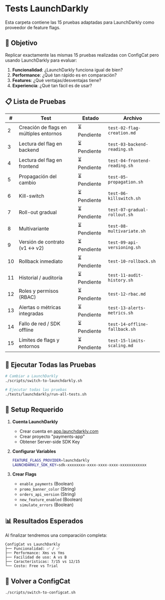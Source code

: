 # Tests LaunchDarkly

Esta carpeta contiene las 15 pruebas adaptadas para LaunchDarkly como proveedor de feature flags.

## 🎯 Objetivo

Replicar exactamente las mismas 15 pruebas realizadas con ConfigCat pero usando LaunchDarkly para evaluar:

1. **Funcionalidad**: ¿LaunchDarkly funciona igual de bien?
2. **Performance**: ¿Qué tan rápido es en comparación?
3. **Features**: ¿Qué ventajas/desventajas tiene?
4. **Experiencia**: ¿Qué tan fácil es de usar?

## 📋 Lista de Pruebas

| # | Test | Estado | Archivo |
|---|------|--------|---------|
| 2 | Creación de flags en múltiples entornos | ⏳ Pendiente | `test-02-flag-creation.md` |
| 3 | Lectura del flag en backend | ⏳ Pendiente | `test-03-backend-reading.sh` |
| 4 | Lectura del flag en frontend | ⏳ Pendiente | `test-04-frontend-reading.sh` |
| 5 | Propagación del cambio | ⏳ Pendiente | `test-05-propagation.sh` |
| 6 | Kill-switch | ⏳ Pendiente | `test-06-killswitch.sh` |
| 7 | Roll-out gradual | ⏳ Pendiente | `test-07-gradual-rollout.sh` |
| 8 | Multivariante | ⏳ Pendiente | `test-08-multivariate.sh` |
| 9 | Versión de contrato (v1 ↔ v2) | ⏳ Pendiente | `test-09-api-versioning.sh` |
| 10 | Rollback inmediato | ⏳ Pendiente | `test-10-rollback.sh` |
| 11 | Historial / auditoría | ⏳ Pendiente | `test-11-audit-history.sh` |
| 12 | Roles y permisos (RBAC) | ⏳ Pendiente | `test-12-rbac.md` |
| 13 | Alertas o métricas integradas | ⏳ Pendiente | `test-13-alerts-metrics.sh` |
| 14 | Fallo de red / SDK offline | ⏳ Pendiente | `test-14-offline-fallback.sh` |
| 15 | Límites de flags y entornos | ⏳ Pendiente | `test-15-limits-scaling.md` |

## 🚀 Ejecutar Todas las Pruebas

```bash
# Cambiar a LaunchDarkly
./scripts/switch-to-launchdarkly.sh

# Ejecutar todas las pruebas
./tests/launchdarkly/run-all-tests.sh
```

## 🎯 Setup Requerido

1. **Cuenta LaunchDarkly**
   - Crear cuenta en [app.launchdarkly.com](https://app.launchdarkly.com)
   - Crear proyecto "payments-app"
   - Obtener Server-side SDK Key

2. **Configurar Variables**
   ```bash
   FEATURE_FLAGS_PROVIDER=launchdarkly
   LAUNCHDARKLY_SDK_KEY=sdk-xxxxxxxx-xxxx-xxxx-xxxx-xxxxxxxxxxxx
   ```

3. **Crear Flags**
   - `enable_payments` (Boolean)
   - `promo_banner_color` (String)
   - `orders_api_version` (String)
   - `new_feature_enabled` (Boolean)
   - `simulate_errors` (Boolean)

## 📊 Resultados Esperados

Al finalizar tendremos una comparación completa:

```
ConfigCat vs LaunchDarkly
├── Funcionalidad: ✅ / ✅
├── Performance: Xms vs Yms
├── Facilidad de uso: A vs B
├── Características: 7/15 vs 12/15
└── Costo: Free vs Trial
```

## 🔄 Volver a ConfigCat

```bash
./scripts/switch-to-configcat.sh
``` 